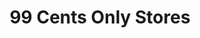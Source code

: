 ---
title: "99 Cents Only Stores"
url: /inglewood/99-cents-only-stores-imperial-highway/
shop: variety store
---